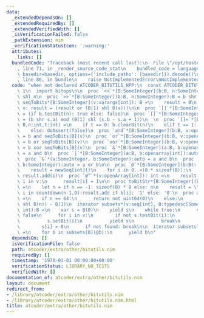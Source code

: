 ```yaml
---
data:
  _extendedDependsOn: []
  _extendedRequiredBy: []
  _extendedVerifiedWith: []
  _isVerificationFailed: false
  _pathExtension: nim
  _verificationStatusIcon: ':warning:'
  attributes:
    links: []
  bundledCode: "Traceback (most recent call last):\n  File \"/opt/hostedtoolcache/Python/3.9.6/x64/lib/python3.9/site-packages/onlinejudge_verify/documentation/build.py\"\
    , line 71, in _render_source_code_stat\n    bundled_code = language.bundle(stat.path,\
    \ basedir=basedir, options={'include_paths': [basedir]}).decode()\n  File \"/opt/hostedtoolcache/Python/3.9.6/x64/lib/python3.9/site-packages/onlinejudge_verify/languages/nim.py\"\
    , line 86, in bundle\n    raise NotImplementedError\nNotImplementedError\n"
  code: "when not declared ATCODER_BITUTILS_HPP:\n  const ATCODER_BITUTILS_HPP* =\
    \ 1\n  import bitops\n\n  proc `<<`*[B:SomeInteger](b:B, n:SomeInteger):B = b\
    \ shl n\n  proc `>>`*[B:SomeInteger](b:B, n:SomeInteger):B = b shr n\n\n  proc\
    \ seqToBits*[B:SomeInteger](v:varargs[int]): B =\n    result = 0\n    for x in\
    \ v: result = (result or (B(1) shl B(x)))\n\n  proc `[]`*[B:SomeInteger](b:B,n:int):bool\
    \ = (if b.testBit(n): true else: false)\n  proc `[]`*[B:SomeInteger](b:B,s:Slice[int]):int\
    \ = (b shr s.a) mod (B(1) shl (s.b - s.a + 1))\n  \n  proc `[]=`*[B:SomeInteger](b:var\
    \ B,n:int,t:int) =\n    if t == 0: b.clearBit(n)\n    elif t == 1: b.setBit(n)\n\
    \    else: doAssert(false)\n  proc `and`*[B:SomeInteger](b:B, v:openArray[int]):B\
    \ = b and seqToBits[B](v)\n  proc `or`*[B:SomeInteger](b:B, v:openArray[int]):B\
    \ = b or seqToBits[B](v)\n  proc `xor`*[B:SomeInteger](b:B, v:openArray[int]):B\
    \ = b xor seqToBits[B](v)\n  proc `&`*[B:SomeInteger](a:B, b:openarray[int]):auto\
    \ = a and b\n  proc `|`*[B:SomeInteger](a:B, b:openarray[int]):auto = a or b\n\
    \  proc `&`*(a:SomeInteger, b:SomeInteger):auto = a and b\n  proc `|`*(a:SomeInteger,\
    \ b:SomeInteger):auto = a or b\n\n  proc `@`*[B:SomeInteger](b:B): seq[int] =\n\
    \    result = newSeq[int]()\n    for i in 0..<(8 * sizeof(B)):\n      if b[i]:\
    \ result.add(i)\n  proc `@^`*(v:openArray[int]): int =\n    result = 0\n    for\
    \ i in v:\n      result[i] = 1\n\n  proc toBitStr*[B:SomeInteger](b:B, n = -1):string\
    \ =\n    let n = if n == -1: sizeof(B) * 8 else: n\n    result = \"\"\n    for\
    \ i in countdown(n-1,0):result.add if b[i]: '1' else: '0'\n  proc allSetBits*[B:SomeInteger](n:int):B\
    \ =\n    if n == 64:\n      return not uint64(0)\n    else:\n      return (B(1)\
    \ shl B(n)) - B(1)\n  iterator subsets*(v:seq[int], B:typedesc[SomeInteger] =\
    \ int):B =\n    var s = B(0)\n    yield s\n    while true:\n      var found =\
    \ false\n      for i in v:\n        if not s.testBit(i):\n          found = true\n\
    \          s.setBit(i)\n          yield s\n          break\n        else:\n  \
    \        s[i] = 0\n      if not found: break\n\n  iterator subsets*[B:SomeInteger](b:B):B\
    \ =\n    for b in subsets[B](@b):\n      yield b\n"
  dependsOn: []
  isVerificationFile: false
  path: atcoder/extra/other/bitutils.nim
  requiredBy: []
  timestamp: '1970-01-01 00:00:00+00:00'
  verificationStatus: LIBRARY_NO_TESTS
  verifiedWith: []
documentation_of: atcoder/extra/other/bitutils.nim
layout: document
redirect_from:
- /library/atcoder/extra/other/bitutils.nim
- /library/atcoder/extra/other/bitutils.nim.html
title: atcoder/extra/other/bitutils.nim
---
```

